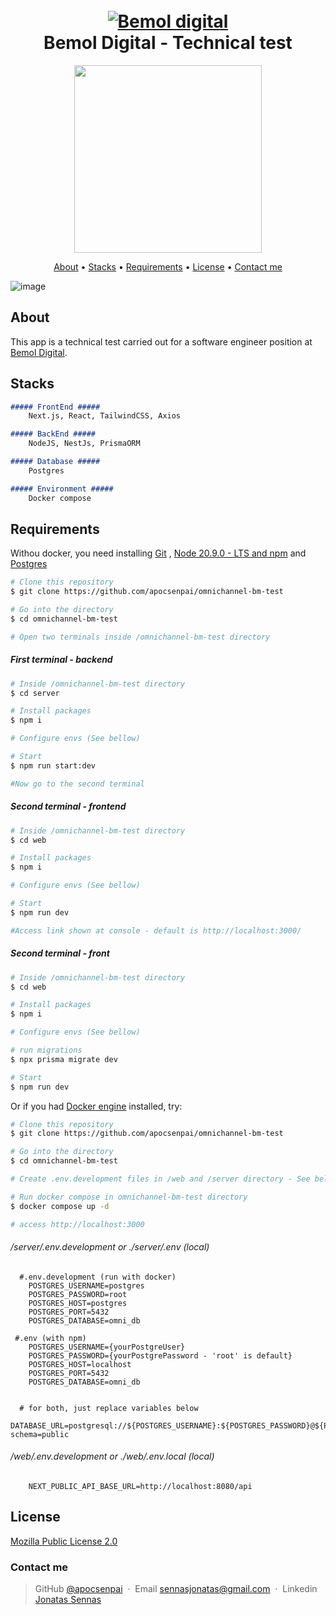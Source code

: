<h1 align="center">
  <br>
  <a href="https://www.linkedin.com/company/bemoldigital/"><img src="https://github.com/apocsenpai/omnichannel-bm-test/assets/87510640/6b90c0a3-dd11-4f44-992a-c88552e87b92" alt="Bemol digital"/>
</a>
  <br>
  Bemol Digital - Technical test
  <br>
</h1>

<p align="center">
  <a href="https://skillicons.dev">
    <img src="https://skillicons.dev/icons?i=next,nodejs,nestjs,prisma,postgres,docker" width="300"/>
  </a>
</p>


<p align="center">
  <a href="#about">About</a> •
  <a href="#stacks">Stacks</a> •
  <a href="#requirements">Requirements</a> •
  <a href="#license">License</a> •
  <a href="#contact-me">Contact me</a>
</p>

![image](https://github.com/apocsenpai/omnichannel-bm-test/assets/87510640/a4bc4341-e259-41e3-970b-fbc491fc67de)


## About

This app is a technical test carried out for a software engineer position at [Bemol Digital](https://www.linkedin.com/company/bemoldigital/).

## Stacks

```md
##### FrontEnd ##### 
    Next.js, React, TailwindCSS, Axios

##### BackEnd #####
    NodeJS, NestJs, PrismaORM

##### Database #####
    Postgres

##### Environment #####
    Docker compose

```

## Requirements

Withou docker, you need installing [Git](https://git-scm.com) , [Node 20.9.0 - LTS and npm](https://nodejs.org/en) and [Postgres](https://www.postgresql.org/download/)

```bash
# Clone this repository
$ git clone https://github.com/apocsenpai/omnichannel-bm-test

# Go into the directory
$ cd omnichannel-bm-test

# Open two terminals inside /omnichannel-bm-test directory
```
##### First terminal - backend
```bash
# Inside /omnichannel-bm-test directory
$ cd server

# Install packages
$ npm i

# Configure envs (See bellow)

# Start
$ npm run start:dev

#Now go to the second terminal
```

##### Second terminal - frontend
```bash
# Inside /omnichannel-bm-test directory
$ cd web

# Install packages
$ npm i

# Configure envs (See bellow)

# Start
$ npm run dev

#Access link shown at console - default is http://localhost:3000/ 
```

##### Second terminal - front
```bash
# Inside /omnichannel-bm-test directory
$ cd web

# Install packages
$ npm i

# Configure envs (See bellow)

# run migrations
$ npx prisma migrate dev

# Start
$ npm run dev
```
Or if you had [Docker engine](https://docs.docker.com/engine/install/) installed, try: 

```bash
# Clone this repository
$ git clone https://github.com/apocsenpai/omnichannel-bm-test

# Go into the directory
$ cd omnichannel-bm-test

# Create .env.development files in /web and /server directory - See below

# Run docker compose in omnichannel-bm-test directory
$ docker compose up -d

# access http://localhost:3000
```
###### /server/.env.development or ./server/.env (local)
  ```
    #.env.development (run with docker)
      POSTGRES_USERNAME=postgres
      POSTGRES_PASSWORD=root
      POSTGRES_HOST=postgres
      POSTGRES_PORT=5432
      POSTGRES_DATABASE=omni_db

   #.env (with npm)
      POSTGRES_USERNAME={yourPostgreUser}
      POSTGRES_PASSWORD={yourPostgrePassword - 'root' is default}
      POSTGRES_HOST=localhost
      POSTGRES_PORT=5432
      POSTGRES_DATABASE=omni_db


    # for both, just replace variables below  
    DATABASE_URL=postgresql://${POSTGRES_USERNAME}:${POSTGRES_PASSWORD}@${POSTGRES_HOST}:${POSTGRES_PORT}/${POSTGRES_DATABASE}?schema=public
  ```
###### /web/.env.development or  ./web/.env.local (local)
  ```  
      NEXT_PUBLIC_API_BASE_URL=http://localhost:8080/api
  ```
## License

[Mozilla Public License 2.0](https://github.com/apocsenpai/Salve/blob/main/LICENSE)


### Contact me
> GitHub [@apocsenpai](https://github.com/apocsenpai) &nbsp;&middot;&nbsp;
> Email [sennasjonatas@gmail.com](mailto:sennasjonatas@gmail.com) &nbsp;&middot;&nbsp;
> Linkedin [Jonatas Sennas](https://www.linkedin.com/in/jonatassennas/)
